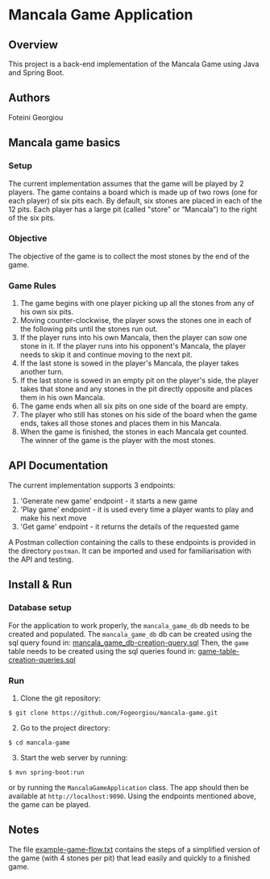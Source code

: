 # Mancala Game Application

## Overview
This project is a back-end implementation of the Mancala Game using Java and Spring Boot.

## Authors
Foteini Georgiou

## Mancala game basics

### Setup
The current implementation assumes that the game will be played by 2 players.
The game contains a board which is made up of two rows (one for each player) of six pits each.
By default, six stones are placed in each of the 12 pits.
Each player has a large pit (called "store" or “Mancala”) to the right of the six pits.

### Objective
The objective of the game is to collect the most stones by the end of the game.

### Game Rules
1. The game begins with one player picking up all the stones from any of his own six pits.
2. Moving counter-clockwise, the player sows the stones one in each of the following pits until the stones run out.
3. If the player runs into his own Mancala, then the player can sow one stone in it. If the player runs into his opponent's Mancala, the player needs to skip it and
   continue moving to the next pit.
4. If the last stone is sowed in the player's Mancala, the player takes another turn.
5. If the last stone is sowed in an empty pit on the player's side, the player takes that stone and any stones in the pit directly
   opposite and places them in his own Mancala.
6. The game ends when all six pits on one side of the board are empty.
8. The player who still has stones on his side of the board when the game ends, takes all those stones and places them in his Mancala.
9. When the game is finished, the stones in each Mancala get counted. The winner of the game is the player with the most stones.

## API Documentation
The current implementation supports 3 endpoints:
1. 'Generate new game' endpoint - it starts a new game
2. 'Play game' endpoint - it is used every time a player wants to play and make his next move
3. 'Get game' endpoint - it returns the details of the requested game

A Postman collection containing the calls to these endpoints is provided in the directory `postman`.
It can be imported and used for familiarisation with the API and testing.

## Install & Run

### Database setup
For the application to work properly, the `mancala_game_db` db needs to be created and populated.
The `mancala_game_db` db can be created using the sql query found in: [mancala_game_db-creation-query.sql](https://github.com/Fogeorgiou/mancala-game/blob/master/src/main/resources/static/db_queries/mancala_game_db-creation-query.sql)
Then, the `game` table needs to be created using the sql queries found in: [game-table-creation-queries.sql](https://github.com/Fogeorgiou/mancala-game/blob/master/src/main/resources/static/db_queries/game-table-creation-queries.sql)

### Run
1. Clone the git repository:
```
$ git clone https://github.com/Fogeorgiou/mancala-game.git
```
2. Go to the project directory:
```
$ cd mancala-game
```
3. Start the web server by running:
```
$ mvn spring-boot:run
```
or by running the `MancalaGameApplication` class. The app should then be available at `http://localhost:9090`.
Using the endpoints mentioned above, the game can be played.

## Notes
The file [example-game-flow.txt](https://github.com/Fogeorgiou/mancala-game/blob/master/src/main/resources/static/example-game-flow.txt) contains the steps of a simplified version of the game (with 4 stones per pit) that 
lead easily and quickly to a finished game.